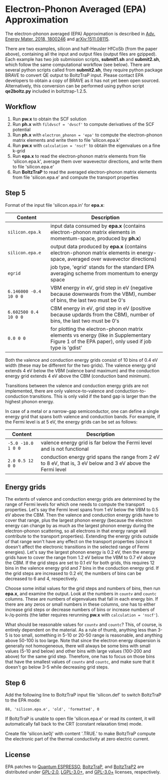 # Electron-Phonon Averaged (EPA) Approximation

The electron-phonon averaged (EPA) Approximation is described in [Adv. Energy Mater. 2018, 1800246](https://doi.org/10.1002/aenm.201800246) and [arXiv:1511.08115](https://arxiv.org/abs/1511.08115).

There are two examples, silicon and half-Heusler HfCoSb (from the paper above), containing all the input and output files (output files are gzipped). Each example has two job submission scripts, **submit1.sh** and **submit2.sh**, which follow the same computational workflow (see below). There are several python scripts called from **submit2.sh**, they require python package BRAVE to convert QE output to BoltzTraP input. Please contact EPA developers to obtain a copy of BRAVE as it has not yet been open sourced. Alternatively, this conversion can be performed using python script **qe2boltz.py** included in boltztrap-1.2.5.

## Workflow

1.  Run **pw.x** to obtain the SCF solution
2.  Run **ph.x** with `fildvscf = 'dvscf'` to compute derivatives of the SCF potential
3.  Run **ph.x** with `electron_phonon = 'epa'` to compute the electron-phonon matrix elements and write them to file 'silicon.epa.k'
4.  Run **pw.x** with `calculation = 'nscf'` to obtain the eigenvalues on a fine k-grid
5.  Run **epa.x** to read the electron-phonon matrix elements from file 'silicon.epa.k', average them over wavevector directions, and write them to file 'silicon.epa.e'
6.  Run **BoltzTraP** to read the averaged electron-phonon matrix elements from file 'silicon.epa.e' and compute the transport properties

## Step 5

Format of the input file 'silicon.epa.in' for **epa.x**:

| Content                | Description                                                                                                                                    |
|------------------------|------------------------------------------------------------------------------------------------------------------------------------------------|
| `silicon.epa.k`        | input data consumed by **epa.x** (contains electron-phonon matrix elements in momentum-space, produced by **ph.x**)                            |
| `silicon.epa.e`        | output data produced by **epa.x** (contains electron-phonon matrix elements in energy-space, averaged over wavevector directions)              |
| `egrid`                | job type, 'egrid' stands for the standard EPA averaging scheme from momentum to energy space                                                   |
| `6.146000 -0.4 10 0 0` | VBM energy in eV, grid step in eV (negative because downwards from the VBM), number of bins, the last two must be 0's                          |
| `6.602500 0.4 10 0 0`  | CBM energy in eV, grid step in eV (positive because updards from the CBM), number of bins, the last two must be 0's                            |
| `0.0 0 0`              | for plotting the electron-phonon matrix elements vs energy (like in Supplementary Figure 1 of the EPA paper), only used if job type is 'gdist' |

Both the valence and conduction energy grids consist of 10 bins of 0.4 eV width (these may be different for the two grids). The valence energy grid extends 4 eV below the VBM (valence band maximum) and the conduction energy grid extends 4 eV above the CBM (conduction band minimum).

Transitions between the valence and conduction energy grids are not implemented, there are only valence-to-valence and conduction-to-conduction transitions. This is only valid if the band gap is larger than the highest phonon energy.

In case of a metal or a narrow-gap semiconductor, one can define a single energy grid that spans both valence and conduction bands. For example, if the Fermi level is at 5 eV, the energy grids can be set as follows:

| Content                | Description                                                                                                                                    |
|------------------------|------------------------------------------------------------------------------------------------------------------------------------------------|
| `-5.0 -10.0 1 0 0`     | valence energy grid is far below the Fermi level and is not functional                                                                         |
| `2.0 0.5 12 0 0`       | conduction energy grid spans the range from 2 eV to 8 eV, that is, 3 eV below and 3 eV above the Fermi level                                   |

## Energy grids

The extents of valence and conduction energy grids are determined by the range of Fermi levels for which one needs to compute the transport properties. Let's say the Fermi level spans from 1 eV below the VBM to 0.5 eV above the CBM. Then the valence and conduction energy grids have to cover that range, plus the largest phonon energy (because the electron energy can change by as much as the largest phonon energy during the electron-phonon scattering, so all electrons in that energy range will contribute to the transport properties). Extending the energy grids outside of that range won't have any effect on the transport properties (since it doesn't affect the electronic transitions in the selected range of Fermi energies). Let's say the largest phonon energy is 0.2 eV, then the energy grids have to cover the range from 1.2 eV below the VBM to 0.7 eV above the CBM. If the grid steps are set to 0.1 eV for both grids, this requires 12 bins in the valence energy grid and 7 bins in the conduction energy grid. If the grid steps are increased to 0.2 eV, the numbers of bins can be decreased to 6 and 4, respectively.

Choose some initial values for the grid steps and numbers of bins, then run **epa.x**, and examine the output. Look at the numbers in `countv` and `countc` columns. These are numbers of eigenvalues that fall in each energy bin. If there are any zeros or small numbers in these columns, one has to either increase grid steps or decrease numbers of bins or increase numbers of k-/q-points (the latter requires rerunning **pw.x** with `calculation = 'nscf'`).

What should be reasonable values for `countv` and `countc`? This, of course, is entirely dependent on the material. As a rule of thumb, anything less than 3-5 is too small, something in 5-10 or 20-50 range is reasonable, and anything above 50-100 is too large. Note that since the electron energy dispersion is generally not homogeneous, there will always be some bins with small values (5-10 and below) and other bins with large values (100-200 and above) for the same grid step. Therefore, one has to focus on those bins that have the smallest values of `countv` and `countc`, and make sure that it doesn't go below 3-5 while decreasing grid steps.

## Step 6

Add the following line to BoltzTraP input file 'silicon.def' to switch BoltzTraP to the EPA mode:
```
88, 'silicon.epa.e', 'old', 'formatted', 0
```
If BoltzTraP is unable to open file 'silicon.epa.e' or read its content, it will automatically fall back to the CRT (constant relaxation time) mode.

Create file 'silicon.ke0j' with content '.TRUE.' to make BoltzTraP compute the electronic part of the thermal conductivity at zero electric current.

## License

EPA patches to [Quantum ESPRESSO](https://github.com/QEF/q-e), [BoltzTraP](https://owncloud.tuwien.ac.at/index.php/s/s2d55LYlZnioa3s), and [BoltzTraP2](https://gitlab.com/sousaw/BoltzTraP2) are distributed under [GPL-2.0](https://github.com/QEF/q-e/blob/master/License), [LGPL-3.0+](http://www.gnu.org/licenses/lgpl-3.0.txt), and [GPL-3.0+](https://gitlab.com/sousaw/BoltzTraP2/blob/public/LICENSE.txt) licenses, respectively.
